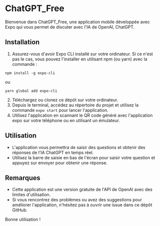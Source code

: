 # ChatGPT_Free

Bienvenue dans ChatGPT_Free, une application mobile développée avec Expo qui vous permet de discuter avec l'IA de OpenAI, ChatGPT.

## Installation

1. Assurez-vous d'avoir Expo CLI installé sur votre ordinateur. Si ce n'est pas le cas, vous pouvez l'installer en utilisant npm (ou yarn) avec la commande :

```
npm install -g expo-cli
```
ou
```
yarn global add expo-cli
```

2. Téléchargez ou clonez ce dépôt sur votre ordinateur.
3. Depuis le terminal, accédez au répertoire du projet et utilisez la commande `expo start` pour lancer l'application.
4. Utilisez l'application en scannant le QR code généré avec l'application expo sur votre téléphone ou en utilisant un émulateur.

## Utilisation

- L'application vous permettra de saisir des questions et obtenir des réponses de l'IA ChatGPT en temps réel.
- Utilisez la barre de saisie en bas de l'écran pour saisir votre question et appuyez sur envoyer pour obtenir une réponse.

## Remarques

- Cette application est une version gratuite de l'API de OpenAI avec des limites d'utilisation.
- Si vous rencontrez des problèmes ou avez des suggestions pour améliorer l'application, n'hésitez pas à ouvrir une issue dans ce dépôt GitHub.

Bonne utilisation !
